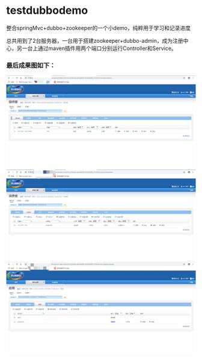 # testdubbodemo
整合springMvc+dubbo+zookeeper的一个小demo，纯粹用于学习和记录进度  

总共用到了2台服务器，一台用于搭建zookeeper+dubbo-admin，成为注册中心，另一台上通过maven插件用两个端口分别运行Controller和Service。  

### 最后成果图如下：  
![Aaron Swartz](https://raw.githubusercontent.com/Wenwhite/testdubbodemo/master/pic/效果图1.png)  
![Aaron Swartz](https://raw.githubusercontent.com/Wenwhite/testdubbodemo/master/pic/效果图2.png)  
![Aaron Swartz](https://raw.githubusercontent.com/Wenwhite/testdubbodemo/master/pic/效果图3.png)  
  
